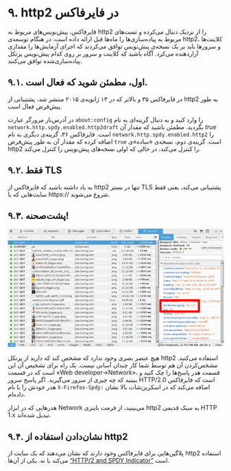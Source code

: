# ۹. http2 در فایرفاکس

فایرفاکس، پیش‌نویس‌های مربوط به http2 را از نزدیک دنبال می‌کرده و تست‌های مربوط به پیاده‌سازی‌ها را ماه‌ها قبل ارائه داده است. در هنگام توسعه‌ی http2، کلاینت‌ها و سرورها باید بر یک نسخه‌ی پیش‌نویس توافق می‌کردند که اجرای آزمایش‌ها را مقداری آزاردهنده می‌کرد. آگاه باشید که کلاینت و سرور بر روی کدام پیش‌نویس پرتکل پیاده‌سازی‌شده توافق می‌کنند.

## ۹.۱. اول، مطمئن شوید که فعال است.

در فایرفاکس ۳۵ و بالاتر که در ۱۳ ژانویه‌ی ۲۰۱۵ منتشر شد، پشتیبانی از http2 به طور پیش‌فرض فعال است.

در آدرس‌بار مرورگر عبارت `about:config` را وارد کنید و به دنبال گزینه‌ای به نام `network.http.spdy.enabled.http2draft` بگردید. مطمئن باشید که  مقدار آن *true* است. فایرفاکس ۳۶، گزینه‌ی دیگری به نام `network.http.spdy.enabled.http2` را اضافه کرده که مقدار آن به طور پیش‌فرض `true` است. گزینه‌ی دوم، نسخه‌ی «ساده»‌ی http2 را کنترل می‌کند، در حالی که اولی نسخه‌های پیش‌نویس‌ را کنترل می‌کند.

## ۹.۲. فقط TLS

به یاد داشته باشید که فایرفاکس از http2 تنها در بستر TLS پشتیبانی می‌کند، یعنی فقط سایت‌هایی که با https:// شروع می‌شوند.

## ۹.۳. پشت‌صحنه!

![استفاده از http2 در پشت‌صحنه](https://raw.githubusercontent.com/bagder/http2-explained/master/images/firefox-screenshot.png)

هیچ عنصر بصری وجود ندارد که مشخص کند که دارید از پرتکل http2 استفاده می‌کنید. مشخص‌کردن آن هم توسط شما کار چندان آسانی نیست. یک راه برای تشخیص آن این است که در قسمت «Web developer->Network»، قسمت هدر پاسخ‌ها را چک کنید و ببینید که چه چیزی از سرور می‌گیرید. اگر پاسخ سرور HTTP/2.0 است که فایرفاکس هدر خودش را با نام `X-Firefox-Spdy:` اضافه می‌کند که در اسکرین‌شات بالا نشان داده‌ام.

هدرهایی که در ابزار Network می‌بینید، از فرمت باینری http2 به سبک قدیمی HTTP 1.x تبدیل شده‌اند.

## ۹.۴. نشان‌دادن استفاده از http2

پلاگین‌هایی برای فایرفاکس وجود دارند که نشان می‌دهند که یک سایت از http2 استفاده می‌کند یا نه. یکی از آن‌ها [“HTTP/2 and SPDY Indicator”](https://addons.mozilla.org/en-US/firefox/addon/http2-indicator/) است.
